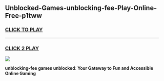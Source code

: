 
## Unblocked-Games-unblocking-fee-Play-Online-Free-p1tww
<h3>
<a href="https://premium76.site?title=unblocking-fee&ref=26A">CLICK TO PLAY</a></h3>
<hr>

<h3>
<a href="https://premium76.site?title=unblocking-fee&ref=26A">CLICK 2 PLAY</a>
  
</h3>

<a href="https://premium76.site?title=unblocking-fee&ref=26A"><img src="https://clearcache.store/games.png"></a>


**unblocking-fee games unblocked: Your Gateway to Fun and Accessible Online Gaming**
